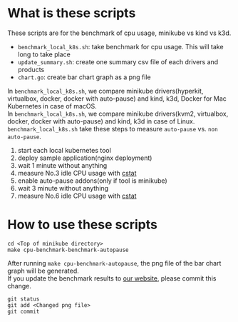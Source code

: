 # What is these scripts
These scripts are for the benchmark of cpu usage, minikube vs kind vs k3d.   

 * `benchmark_local_k8s.sh`: take benchmark for cpu usage. This will take long to take place  
 * `update_summary.sh`: create one summary csv file of each drivers and products
 * `chart.go`: create bar chart graph as a png file
 
In `benchmark_local_k8s.sh`, we compare minikube drivers(hyperkit, virtualbox, docker, docker with auto-pause) and kind, k3d, Docker for Mac Kubernetes in case of macOS.   
In `benchmark_local_k8s.sh`, we compare minikube drivers(kvm2, virtualbox, docker, docker with auto-pause) and kind, k3d in case of Linux.   
`benchmark_local_k8s.sh` take these steps to measure `auto-pause` vs. `non auto-pause`.   

 1. start each local kubernetes tool
 2. deploy sample application(nginx deployment)
 3. wait 1 minute without anything
 4. measure No.3 idle CPU usage with [cstat](https://github.com/tstromberg/cstat)
 5. enable auto-pause addons(only if tool is minikube)
 6. wait 3 minute without anything
 7. measure No.6 idle CPU usage with [cstat](https://github.com/tstromberg/cstat)

# How to use these scripts
 
```
cd <Top of minikube directory>
make cpu-benchmark-benchmark-autopause
```

After running `make cpu-benchmark-autopause`, the png file of the bar chart graph will be generated.  
If you update the benchmark results to [our website](https://minikube.sigs.k8s.io/docs/benchmarks/), please commit this change.

```
git status
git add <Changed png file>
git commit
```